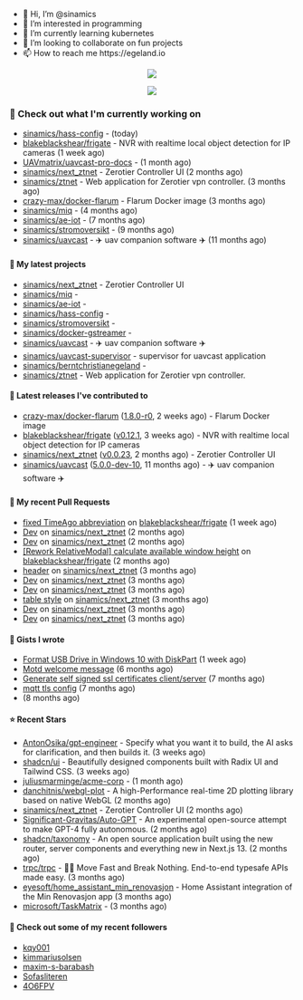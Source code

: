 <p align="center">
  <ul>
    <li>👋 Hi, I’m @sinamics</li>
    <li>👀 I’m interested in programming</li>
    <li>🌱 I’m currently learning kubernetes</li>
    <li>💞️ I’m looking to collaborate on fun projects</li>
    <li>📫 How to reach me https://egeland.io</li>
  </ul>
</p>
<p align="center"><a href="https://github.com/anuraghazra/github-readme-stats">
  <img align="center" src="https://github-readme-stats-git-masterrstaa-rickstaa.vercel.app/api?username=sinamics&show_icons=true&theme=tokyonight" />
</a></p>
<p align="center"><a href="https://github.com/anuraghazra/github-readme-stats">
  <img align="center" src="https://github-readme-stats-git-masterrstaa-rickstaa.vercel.app/api/top-langs/?username=sinamics&theme=tokyonight" />
</a></p>

### 👷 Check out what I'm currently working on

- [sinamics/hass-config](https://github.com/sinamics/hass-config) -  (today)
- [blakeblackshear/frigate](https://github.com/blakeblackshear/frigate) - NVR with realtime local object detection for IP cameras (1 week ago)
- [UAVmatrix/uavcast-pro-docs](https://github.com/UAVmatrix/uavcast-pro-docs) -  (1 month ago)
- [sinamics/next_ztnet](https://github.com/sinamics/next_ztnet) - Zerotier Controller UI (2 months ago)
- [sinamics/ztnet](https://github.com/sinamics/ztnet) - Web application for Zerotier vpn controller. (3 months ago)
- [crazy-max/docker-flarum](https://github.com/crazy-max/docker-flarum) - Flarum Docker image (3 months ago)
- [sinamics/miq](https://github.com/sinamics/miq) -  (4 months ago)
- [sinamics/ae-iot](https://github.com/sinamics/ae-iot) -  (7 months ago)
- [sinamics/stromoversikt](https://github.com/sinamics/stromoversikt) -  (9 months ago)
- [sinamics/uavcast](https://github.com/sinamics/uavcast) - ✈️ uav companion software ✈️ (11 months ago)

#### 🌱 My latest projects

- [sinamics/next_ztnet](https://github.com/sinamics/next_ztnet) - Zerotier Controller UI
- [sinamics/miq](https://github.com/sinamics/miq) - 
- [sinamics/ae-iot](https://github.com/sinamics/ae-iot) - 
- [sinamics/hass-config](https://github.com/sinamics/hass-config) - 
- [sinamics/stromoversikt](https://github.com/sinamics/stromoversikt) - 
- [sinamics/docker-gstreamer](https://github.com/sinamics/docker-gstreamer) - 
- [sinamics/uavcast](https://github.com/sinamics/uavcast) - ✈️ uav companion software ✈️
- [sinamics/uavcast-supervisor](https://github.com/sinamics/uavcast-supervisor) - supervisor for uavcast application
- [sinamics/berntchristianegeland](https://github.com/sinamics/berntchristianegeland) - 
- [sinamics/ztnet](https://github.com/sinamics/ztnet) - Web application for Zerotier vpn controller.

#### 🔭 Latest releases I've contributed to

- [crazy-max/docker-flarum](https://github.com/crazy-max/docker-flarum) ([1.8.0-r0](https://github.com/crazy-max/docker-flarum/releases/tag/1.8.0-r0), 2 weeks ago) - Flarum Docker image
- [blakeblackshear/frigate](https://github.com/blakeblackshear/frigate) ([v0.12.1](https://github.com/blakeblackshear/frigate/releases/tag/v0.12.1), 3 weeks ago) - NVR with realtime local object detection for IP cameras
- [sinamics/next_ztnet](https://github.com/sinamics/next_ztnet) ([v0.0.23](https://github.com/sinamics/next_ztnet/releases/tag/v0.0.23), 2 months ago) - Zerotier Controller UI
- [sinamics/uavcast](https://github.com/sinamics/uavcast) ([5.0.0-dev-10](https://github.com/sinamics/uavcast/releases/tag/5.0.0-dev-10), 11 months ago) - ✈️ uav companion software ✈️

#### 🔨 My recent Pull Requests

- [fixed TimeAgo abbreviation](https://github.com/blakeblackshear/frigate/pull/6977) on [blakeblackshear/frigate](https://github.com/blakeblackshear/frigate) (1 week ago)
- [Dev](https://github.com/sinamics/next_ztnet/pull/48) on [sinamics/next_ztnet](https://github.com/sinamics/next_ztnet) (2 months ago)
- [Dev](https://github.com/sinamics/next_ztnet/pull/46) on [sinamics/next_ztnet](https://github.com/sinamics/next_ztnet) (2 months ago)
- [[Rework RelativeModal] calculate available window height](https://github.com/blakeblackshear/frigate/pull/6000) on [blakeblackshear/frigate](https://github.com/blakeblackshear/frigate) (2 months ago)
- [header](https://github.com/sinamics/next_ztnet/pull/45) on [sinamics/next_ztnet](https://github.com/sinamics/next_ztnet) (3 months ago)
- [Dev](https://github.com/sinamics/next_ztnet/pull/44) on [sinamics/next_ztnet](https://github.com/sinamics/next_ztnet) (3 months ago)
- [Dev](https://github.com/sinamics/next_ztnet/pull/43) on [sinamics/next_ztnet](https://github.com/sinamics/next_ztnet) (3 months ago)
- [table style](https://github.com/sinamics/next_ztnet/pull/42) on [sinamics/next_ztnet](https://github.com/sinamics/next_ztnet) (3 months ago)
- [Dev](https://github.com/sinamics/next_ztnet/pull/41) on [sinamics/next_ztnet](https://github.com/sinamics/next_ztnet) (3 months ago)
- [Dev](https://github.com/sinamics/next_ztnet/pull/40) on [sinamics/next_ztnet](https://github.com/sinamics/next_ztnet) (3 months ago)

#### 📓 Gists I wrote

- [Format USB Drive in Windows 10 with DiskPart](https://gist.github.com/8aa001b3dbe040e07917665b6a8f59c4) (1 week ago)
- [Motd welcome message](https://gist.github.com/d1f96f39b797ccb2eba6e8bd539510bc) (6 months ago)
- [Generate self signed ssl certificates client/server](https://gist.github.com/4ecdb293851b7018a715f4186ffa1e79) (7 months ago)
- [mqtt tls config](https://gist.github.com/20d325a3d7d8d9db4c657737f93aac99) (7 months ago)
- [](https://gist.github.com/2dce8bf46e2de3f3fb642bc342d9f5a2) (8 months ago)

#### ⭐ Recent Stars

- [AntonOsika/gpt-engineer](https://github.com/AntonOsika/gpt-engineer) - Specify what you want it to build, the AI asks for clarification, and then builds it. (3 weeks ago)
- [shadcn/ui](https://github.com/shadcn/ui) - Beautifully designed components built with Radix UI and Tailwind CSS. (3 weeks ago)
- [juliusmarminge/acme-corp](https://github.com/juliusmarminge/acme-corp) -  (1 month ago)
- [danchitnis/webgl-plot](https://github.com/danchitnis/webgl-plot) - A high-Performance real-time 2D plotting library based on native WebGL (2 months ago)
- [sinamics/next_ztnet](https://github.com/sinamics/next_ztnet) - Zerotier Controller UI (2 months ago)
- [Significant-Gravitas/Auto-GPT](https://github.com/Significant-Gravitas/Auto-GPT) - An experimental open-source attempt to make GPT-4 fully autonomous. (2 months ago)
- [shadcn/taxonomy](https://github.com/shadcn/taxonomy) - An open source application built using the new router, server components and everything new in Next.js 13. (2 months ago)
- [trpc/trpc](https://github.com/trpc/trpc) - 🧙‍♀️  Move Fast and Break Nothing. End-to-end typesafe APIs made easy.  (3 months ago)
- [eyesoft/home_assistant_min_renovasjon](https://github.com/eyesoft/home_assistant_min_renovasjon) - Home Assistant integration of the Min Renovasjon app (3 months ago)
- [microsoft/TaskMatrix](https://github.com/microsoft/TaskMatrix) -  (3 months ago)

#### 👯 Check out some of my recent followers

- [kqy001](https://github.com/kqy001)
- [kimmariusolsen](https://github.com/kimmariusolsen)
- [maxim-s-barabash](https://github.com/maxim-s-barabash)
- [Sofasliteren](https://github.com/Sofasliteren)
- [4O6FPV](https://github.com/4O6FPV)
